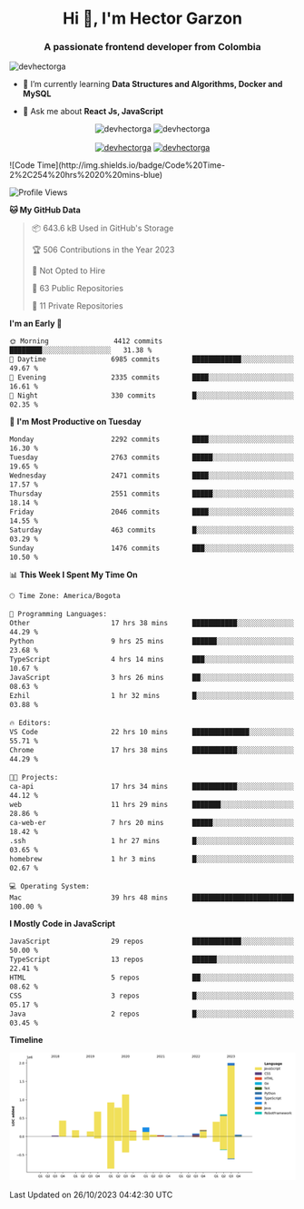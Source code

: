 <h1 align="center">Hi 👋, I'm Hector Garzon</h1>
<h3 align="center">A passionate frontend developer from Colombia</h3>

<p align="left"> <img src="https://komarev.com/ghpvc/?username=devhectorga" alt="devhectorga" /> </p>

- 🌱 I’m currently learning **Data Structures and Algorithms, Docker and MySQL**

- 💬 Ask me about **React Js, JavaScript**

<p align="center"> <img src="https://github-readme-stats.vercel.app/api?username=devhectorga&count_private=true&show_icons=true" alt="devhectorga" /> <img src="https://github-readme-stats.vercel.app/api/top-langs/?username=devhectorga&layout=compact" alt="devhectorga" /></p>

<p align="center">
<a href="https://twitter.com/devhectorga" target="blank"><img align="center" src="https://cdn.jsdelivr.net/npm/simple-icons@3.0.1/icons/twitter.svg" alt="devhectorga" height="20" width="20" /></a>
<a href="https://linkedin.com/in/devhectorga" target="blank"><img align="center" src="https://cdn.jsdelivr.net/npm/simple-icons@3.0.1/icons/linkedin.svg" alt="devhectorga" height="20" width="20" /></a>
</p>
<!--START_SECTION:waka-->
![Code Time](http://img.shields.io/badge/Code%20Time-2%2C254%20hrs%2020%20mins-blue)

![Profile Views](http://img.shields.io/badge/Profile%20Views-2-blue)

**🐱 My GitHub Data** 

> 📦 643.6 kB Used in GitHub's Storage 
 > 
> 🏆 506 Contributions in the Year 2023
 > 
> 🚫 Not Opted to Hire
 > 
> 📜 63 Public Repositories 
 > 
> 🔑 11 Private Repositories 
 > 
**I'm an Early 🐤** 

```text
🌞 Morning                4412 commits        ████████░░░░░░░░░░░░░░░░░   31.38 % 
🌆 Daytime                6985 commits        ████████████░░░░░░░░░░░░░   49.67 % 
🌃 Evening                2335 commits        ████░░░░░░░░░░░░░░░░░░░░░   16.61 % 
🌙 Night                  330 commits         █░░░░░░░░░░░░░░░░░░░░░░░░   02.35 % 
```
📅 **I'm Most Productive on Tuesday** 

```text
Monday                   2292 commits        ████░░░░░░░░░░░░░░░░░░░░░   16.30 % 
Tuesday                  2763 commits        █████░░░░░░░░░░░░░░░░░░░░   19.65 % 
Wednesday                2471 commits        ████░░░░░░░░░░░░░░░░░░░░░   17.57 % 
Thursday                 2551 commits        █████░░░░░░░░░░░░░░░░░░░░   18.14 % 
Friday                   2046 commits        ████░░░░░░░░░░░░░░░░░░░░░   14.55 % 
Saturday                 463 commits         █░░░░░░░░░░░░░░░░░░░░░░░░   03.29 % 
Sunday                   1476 commits        ███░░░░░░░░░░░░░░░░░░░░░░   10.50 % 
```


📊 **This Week I Spent My Time On** 

```text
🕑︎ Time Zone: America/Bogota

💬 Programming Languages: 
Other                    17 hrs 38 mins      ███████████░░░░░░░░░░░░░░   44.29 % 
Python                   9 hrs 25 mins       ██████░░░░░░░░░░░░░░░░░░░   23.68 % 
TypeScript               4 hrs 14 mins       ███░░░░░░░░░░░░░░░░░░░░░░   10.67 % 
JavaScript               3 hrs 26 mins       ██░░░░░░░░░░░░░░░░░░░░░░░   08.63 % 
Ezhil                    1 hr 32 mins        █░░░░░░░░░░░░░░░░░░░░░░░░   03.88 % 

🔥 Editors: 
VS Code                  22 hrs 10 mins      ██████████████░░░░░░░░░░░   55.71 % 
Chrome                   17 hrs 38 mins      ███████████░░░░░░░░░░░░░░   44.29 % 

🐱‍💻 Projects: 
ca-api                   17 hrs 34 mins      ███████████░░░░░░░░░░░░░░   44.12 % 
web                      11 hrs 29 mins      ███████░░░░░░░░░░░░░░░░░░   28.86 % 
ca-web-er                7 hrs 20 mins       █████░░░░░░░░░░░░░░░░░░░░   18.42 % 
.ssh                     1 hr 27 mins        █░░░░░░░░░░░░░░░░░░░░░░░░   03.65 % 
homebrew                 1 hr 3 mins         █░░░░░░░░░░░░░░░░░░░░░░░░   02.67 % 

💻 Operating System: 
Mac                      39 hrs 48 mins      █████████████████████████   100.00 % 
```

**I Mostly Code in JavaScript** 

```text
JavaScript               29 repos            ████████████░░░░░░░░░░░░░   50.00 % 
TypeScript               13 repos            ██████░░░░░░░░░░░░░░░░░░░   22.41 % 
HTML                     5 repos             ██░░░░░░░░░░░░░░░░░░░░░░░   08.62 % 
CSS                      3 repos             █░░░░░░░░░░░░░░░░░░░░░░░░   05.17 % 
Java                     2 repos             █░░░░░░░░░░░░░░░░░░░░░░░░   03.45 % 
```



**Timeline**

![Lines of Code chart](https://raw.githubusercontent.com/devHectorGa/devHectorGa/master/assets/bar_graph.png)


 Last Updated on 26/10/2023 04:42:30 UTC
<!--END_SECTION:waka-->
